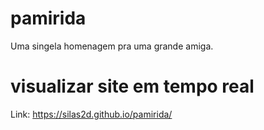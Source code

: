 # pamirida
Uma singela homenagem pra uma grande amiga.

# visualizar site em tempo real
Link: https://silas2d.github.io/pamirida/
